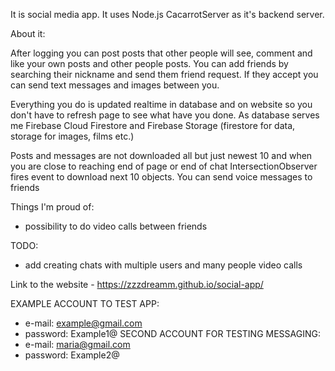It is social media app. It uses Node.js CacarrotServer as it's backend server.

About it:

After logging you can post posts that other people will see, comment and like your own posts and other people posts. You can add friends by searching their nickname and send them friend request. If they accept you can send text messages and images between you.

Everything you do is updated realtime in database and on website so you don't have to refresh page to see what have you done.
As database serves me Firebase Cloud Firestore and Firebase Storage (firestore for data, storage for images, films etc.)

Posts and messages are not downloaded all but just newest 10 and when you are close to reaching end of page or end of chat IntersectionObserver fires event to download next 10 objects.
You can send voice messages to friends 

Things I'm proud of:
- possibility to do video calls between friends

TODO:
- add creating chats with multiple users and many people video calls

Link to the website - https://zzzdreamm.github.io/social-app/

EXAMPLE ACCOUNT TO TEST APP:
- e-mail: example@gmail.com
- password: Example1@
SECOND ACCOUNT FOR TESTING MESSAGING:
- e-mail: maria@gmail.com
- password: Example2@
